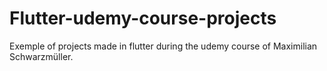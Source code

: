 # Flutter-udemy-course-projects
Exemple of projects made in flutter during the udemy course of Maximilian Schwarzmüller.
